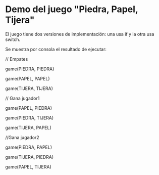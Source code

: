 # Demo del juego "Piedra, Papel, Tijera"

El juego tiene dos versiones de implementación: una usa if y la otra usa switch.

Se muestra por consola el resultado de ejecutar:

// Empates

game(PIEDRA, PIEDRA)

game(PAPEL, PAPEL)

game(TIJERA, TIJERA)


// Gana jugador1

game(PAPEL, PIEDRA)

game(PIEDRA, TIJERA)

game(TIJERA, PAPEL)

//Gana jugador2

game(PIEDRA, PAPEL)

game(TIJERA, PIEDRA)

game(PAPEL, TIJERA)
